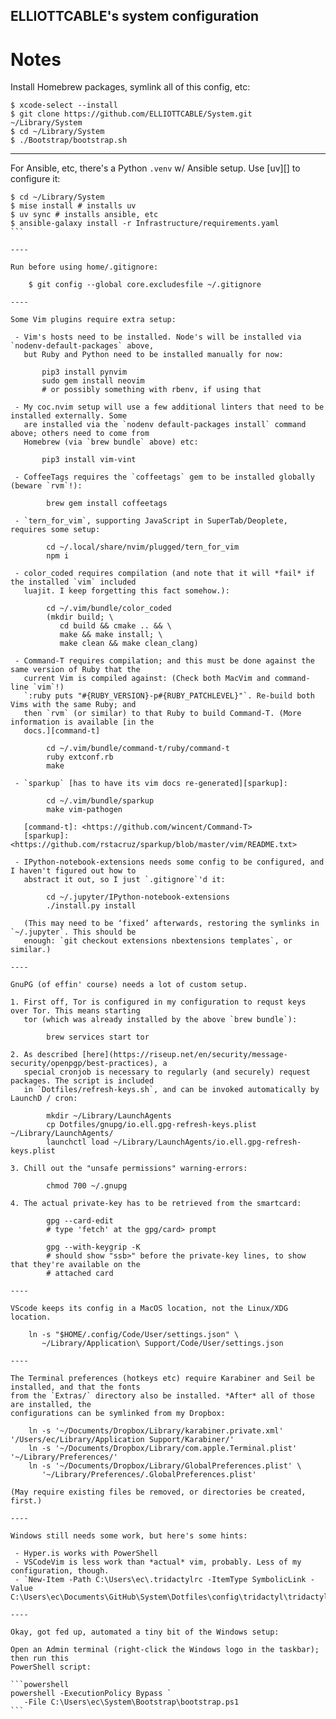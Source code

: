 ELLIOTTCABLE's system configuration
----


Notes
=====
Install Homebrew packages, symlink all of this config, etc:

```console
$ xcode-select --install
$ git clone https://github.com/ELLIOTTCABLE/System.git ~/Library/System
$ cd ~/Library/System
$ ./Bootstrap/bootstrap.sh
```

---

For Ansible, etc, there's a Python `.venv` w/ Ansible setup. Use [uv][] to configure it:

````console
$ cd ~/Library/System
$ mise install # installs uv
$ uv sync # installs ansible, etc
$ ansible-galaxy install -r Infrastructure/requirements.yaml
```

----

Run before using home/.gitignore:

    $ git config --global core.excludesfile ~/.gitignore

----

Some Vim plugins require extra setup:

 - Vim's hosts need to be installed. Node's will be installed via `nodenv-default-packages` above,
   but Ruby and Python need to be installed manually for now:

       pip3 install pynvim
       sudo gem install neovim
       # or possibly something with rbenv, if using that

 - My coc.nvim setup will use a few additional linters that need to be installed externally. Some
   are installed via the `nodenv default-packages install` command above; others need to come from
   Homebrew (via `brew bundle` above) etc:

       pip3 install vim-vint

 - CoffeeTags requires the `coffeetags` gem to be installed globally (beware `rvm`!):

        brew gem install coffeetags

 - `tern_for_vim`, supporting JavaScript in SuperTab/Deoplete, requires some setup:

        cd ~/.local/share/nvim/plugged/tern_for_vim
        npm i

 - color_coded requires compilation (and note that it will *fail* if the installed `vim` included
   luajit. I keep forgetting this fact somehow.):

        cd ~/.vim/bundle/color_coded
        (mkdir build; \
           cd build && cmake .. && \
           make && make install; \
           make clean && make clean_clang)

 - Command-T requires compilation; and this must be done against the same version of Ruby that the
   current Vim is compiled against: (Check both MacVim and command-line `vim`!)
   `:ruby puts "#{RUBY_VERSION}-p#{RUBY_PATCHLEVEL}"`. Re-build both Vims with the same Ruby; and
   then `rvm` (or similar) to that Ruby to build Command-T. (More information is available [in the
   docs.][command-t]

        cd ~/.vim/bundle/command-t/ruby/command-t
        ruby extconf.rb
        make

 - `sparkup` [has to have its vim docs re-generated][sparkup]:

        cd ~/.vim/bundle/sparkup
        make vim-pathogen

   [command-t]: <https://github.com/wincent/Command-T>
   [sparkup]: <https://github.com/rstacruz/sparkup/blob/master/vim/README.txt>

 - IPython-notebook-extensions needs some config to be configured, and I haven't figured out how to
   abstract it out, so I just `.gitignore`'d it:

        cd ~/.jupyter/IPython-notebook-extensions
        ./install.py install

   (This may need to be ‘fixed’ afterwards, restoring the symlinks in `~/.jupyter`. This should be
   enough: `git checkout extensions nbextensions templates`, or similar.)

----

GnuPG (of effin' course) needs a lot of custom setup.

1. First off, Tor is configured in my configuration to requst keys over Tor. This means starting
   tor (which was already installed by the above `brew bundle`):

        brew services start tor

2. As described [here](https://riseup.net/en/security/message-security/openpgp/best-practices), a
   special cronjob is necessary to regularly (and securely) request packages. The script is included
   in `Dotfiles/refresh-keys.sh`, and can be invoked automatically by LaunchD / cron:

        mkdir ~/Library/LaunchAgents
        cp Dotfiles/gnupg/io.ell.gpg-refresh-keys.plist ~/Library/LaunchAgents/
        launchctl load ~/Library/LaunchAgents/io.ell.gpg-refresh-keys.plist

3. Chill out the "unsafe permissions" warning-errors:

        chmod 700 ~/.gnupg

4. The actual private-key has to be retrieved from the smartcard:

        gpg --card-edit
        # type 'fetch' at the gpg/card> prompt

        gpg --with-keygrip -K
        # should show "ssb>" before the private-key lines, to show that they're available on the
        # attached card

----

VScode keeps its config in a MacOS location, not the Linux/XDG location.

    ln -s "$HOME/.config/Code/User/settings.json" \
       ~/Library/Application\ Support/Code/User/settings.json

----

The Terminal preferences (hotkeys etc) require Karabiner and Seil be installed, and that the fonts
from the `Extras/` directory also be installed. *After* all of those are installed, the
configurations can be symlinked from my Dropbox:

    ln -s '~/Documents/Dropbox/Library/karabiner.private.xml' '/Users/ec/Library/Application Support/Karabiner/'
    ln -s '~/Documents/Dropbox/Library/com.apple.Terminal.plist' '~/Library/Preferences/'
    ln -s '~/Documents/Dropbox/Library/GlobalPreferences.plist' \
       '~/Library/Preferences/.GlobalPreferences.plist'

(May require existing files be removed, or directories be created, first.)

----

Windows still needs some work, but here's some hints:

 - Hyper.is works with PowerShell
 - VSCodeVim is less work than *actual* vim, probably. Less of my configuration, though.
 - `New-Item -Path C:\Users\ec\.tridactylrc -ItemType SymbolicLink -Value C:\Users\ec\Documents\GitHub\System\Dotfiles\config\tridactyl\tridactylrc`

----

Okay, got fed up, automated a tiny bit of the Windows setup:

Open an Admin terminal (right-click the Windows logo in the taskbar); then run this
PowerShell script:

```powershell
powershell -ExecutionPolicy Bypass `
   -File C:\Users\ec\System\Bootstrap\bootstrap.ps1
```
